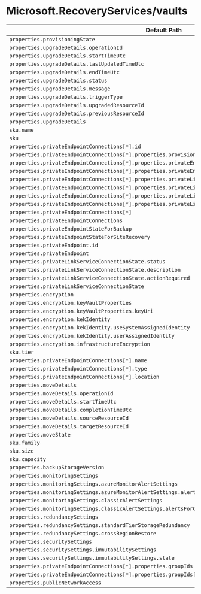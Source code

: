 # Microsoft.RecoveryServices/vaults

| Default Path | Alias |
|---|---|
| `properties.provisioningState` | `Microsoft.RecoveryServices/vaults/provisioningState` |
| `properties.upgradeDetails.operationId` | `Microsoft.RecoveryServices/vaults/upgradeDetails.operationId` |
| `properties.upgradeDetails.startTimeUtc` | `Microsoft.RecoveryServices/vaults/upgradeDetails.startTimeUtc` |
| `properties.upgradeDetails.lastUpdatedTimeUtc` | `Microsoft.RecoveryServices/vaults/upgradeDetails.lastUpdatedTimeUtc` |
| `properties.upgradeDetails.endTimeUtc` | `Microsoft.RecoveryServices/vaults/upgradeDetails.endTimeUtc` |
| `properties.upgradeDetails.status` | `Microsoft.RecoveryServices/vaults/upgradeDetails.status` |
| `properties.upgradeDetails.message` | `Microsoft.RecoveryServices/vaults/upgradeDetails.message` |
| `properties.upgradeDetails.triggerType` | `Microsoft.RecoveryServices/vaults/upgradeDetails.triggerType` |
| `properties.upgradeDetails.upgradedResourceId` | `Microsoft.RecoveryServices/vaults/upgradeDetails.upgradedResourceId` |
| `properties.upgradeDetails.previousResourceId` | `Microsoft.RecoveryServices/vaults/upgradeDetails.previousResourceId` |
| `properties.upgradeDetails` | `Microsoft.RecoveryServices/vaults/upgradeDetails` |
| `sku.name` | `Microsoft.RecoveryServices/vaults/sku.name` |
| `sku` | `Microsoft.RecoveryServices/vaults/sku` |
| `properties.privateEndpointConnections[*].id` | `Microsoft.RecoveryServices/vaults/privateEndpointConnections[*].id` |
| `properties.privateEndpointConnections[*].properties.provisioningState` | `Microsoft.RecoveryServices/vaults/privateEndpointConnections[*].provisioningState` |
| `properties.privateEndpointConnections[*].properties.privateEndpoint.id` | `Microsoft.RecoveryServices/vaults/privateEndpointConnections[*].privateEndpoint.id` |
| `properties.privateEndpointConnections[*].properties.privateEndpoint` | `Microsoft.RecoveryServices/vaults/privateEndpointConnections[*].privateEndpoint` |
| `properties.privateEndpointConnections[*].properties.privateLinkServiceConnectionState.status` | `Microsoft.RecoveryServices/vaults/privateEndpointConnections[*].privateLinkServiceConnectionState.status` |
| `properties.privateEndpointConnections[*].properties.privateLinkServiceConnectionState.description` | `Microsoft.RecoveryServices/vaults/privateEndpointConnections[*].privateLinkServiceConnectionState.description` |
| `properties.privateEndpointConnections[*].properties.privateLinkServiceConnectionState.actionsRequired` | `Microsoft.RecoveryServices/vaults/privateEndpointConnections[*].privateLinkServiceConnectionState.actionsRequired` |
| `properties.privateEndpointConnections[*].properties.privateLinkServiceConnectionState` | `Microsoft.RecoveryServices/vaults/privateEndpointConnections[*].privateLinkServiceConnectionState` |
| `properties.privateEndpointConnections[*]` | `Microsoft.RecoveryServices/vaults/privateEndpointConnections[*]` |
| `properties.privateEndpointConnections` | `Microsoft.RecoveryServices/vaults/privateEndpointConnections` |
| `properties.privateEndpointStateForBackup` | `Microsoft.RecoveryServices/vaults/privateEndpointStateForBackup` |
| `properties.privateEndpointStateForSiteRecovery` | `Microsoft.RecoveryServices/vaults/privateEndpointStateForSiteRecovery` |
| `properties.privateEndpoint.id` | `Microsoft.RecoveryServices/vaults/privateEndpointConnections.privateEndpoint.id` |
| `properties.privateEndpoint` | `Microsoft.RecoveryServices/vaults/privateEndpointConnections.privateEndpoint` |
| `properties.privateLinkServiceConnectionState.status` | `Microsoft.RecoveryServices/vaults/privateEndpointConnections.privateLinkServiceConnectionState.status` |
| `properties.privateLinkServiceConnectionState.description` | `Microsoft.RecoveryServices/vaults/privateEndpointConnections.privateLinkServiceConnectionState.description` |
| `properties.privateLinkServiceConnectionState.actionRequired` | `Microsoft.RecoveryServices/vaults/privateEndpointConnections.privateLinkServiceConnectionState.actionRequired` |
| `properties.privateLinkServiceConnectionState` | `Microsoft.RecoveryServices/vaults/privateEndpointConnections.privateLinkServiceConnectionState` |
| `properties.encryption` | `Microsoft.RecoveryServices/vaults/encryption` |
| `properties.encryption.keyVaultProperties` | `Microsoft.RecoveryServices/vaults/encryption.keyVaultProperties` |
| `properties.encryption.keyVaultProperties.keyUri` | `Microsoft.RecoveryServices/vaults/encryption.keyVaultProperties.keyUri` |
| `properties.encryption.kekIdentity` | `Microsoft.RecoveryServices/vaults/encryption.kekIdentity` |
| `properties.encryption.kekIdentity.useSystemAssignedIdentity` | `Microsoft.RecoveryServices/vaults/encryption.kekIdentity.useSystemAssignedIdentity` |
| `properties.encryption.kekIdentity.userAssignedIdentity` | `Microsoft.RecoveryServices/vaults/encryption.kekIdentity.userAssignedIdentity` |
| `properties.encryption.infrastructureEncryption` | `Microsoft.RecoveryServices/vaults/encryption.infrastructureEncryption` |
| `sku.tier` | `Microsoft.RecoveryServices/vaults/sku.tier` |
| `properties.privateEndpointConnections[*].name` | `Microsoft.RecoveryServices/vaults/privateEndpointConnections[*].name` |
| `properties.privateEndpointConnections[*].type` | `Microsoft.RecoveryServices/vaults/privateEndpointConnections[*].type` |
| `properties.privateEndpointConnections[*].location` | `Microsoft.RecoveryServices/vaults/privateEndpointConnections[*].location` |
| `properties.moveDetails` | `Microsoft.RecoveryServices/vaults/moveDetails` |
| `properties.moveDetails.operationId` | `Microsoft.RecoveryServices/vaults/moveDetails.operationId` |
| `properties.moveDetails.startTimeUtc` | `Microsoft.RecoveryServices/vaults/moveDetails.startTimeUtc` |
| `properties.moveDetails.completionTimeUtc` | `Microsoft.RecoveryServices/vaults/moveDetails.completionTimeUtc` |
| `properties.moveDetails.sourceResourceId` | `Microsoft.RecoveryServices/vaults/moveDetails.sourceResourceId` |
| `properties.moveDetails.targetResourceId` | `Microsoft.RecoveryServices/vaults/moveDetails.targetResourceId` |
| `properties.moveState` | `Microsoft.RecoveryServices/vaults/moveState` |
| `sku.family` | `Microsoft.RecoveryServices/vaults/sku.family` |
| `sku.size` | `Microsoft.RecoveryServices/vaults/sku.size` |
| `sku.capacity` | `Microsoft.RecoveryServices/vaults/sku.capacity` |
| `properties.backupStorageVersion` | `Microsoft.RecoveryServices/vaults/backupStorageVersion` |
| `properties.monitoringSettings` | `Microsoft.RecoveryServices/vaults/monitoringSettings` |
| `properties.monitoringSettings.azureMonitorAlertSettings` | `Microsoft.RecoveryServices/vaults/monitoringSettings.azureMonitorAlertSettings` |
| `properties.monitoringSettings.azureMonitorAlertSettings.alertsForAllJobFailures` | `Microsoft.RecoveryServices/vaults/monitoringSettings.azureMonitorAlertSettings.alertsForAllJobFailures` |
| `properties.monitoringSettings.classicAlertSettings` | `Microsoft.RecoveryServices/vaults/monitoringSettings.classicAlertSettings` |
| `properties.monitoringSettings.classicAlertSettings.alertsForCriticalOperations` | `Microsoft.RecoveryServices/vaults/monitoringSettings.classicAlertSettings.alertsForCriticalOperations` |
| `properties.redundancySettings` | `Microsoft.RecoveryServices/vaults/redundancySettings` |
| `properties.redundancySettings.standardTierStorageRedundancy` | `Microsoft.RecoveryServices/vaults/redundancySettings.standardTierStorageRedundancy` |
| `properties.redundancySettings.crossRegionRestore` | `Microsoft.RecoveryServices/vaults/redundancySettings.crossRegionRestore` |
| `properties.securitySettings` | `Microsoft.RecoveryServices/vaults/securitySettings` |
| `properties.securitySettings.immutabilitySettings` | `Microsoft.RecoveryServices/vaults/securitySettings.immutabilitySettings` |
| `properties.securitySettings.immutabilitySettings.state` | `Microsoft.RecoveryServices/vaults/securitySettings.immutabilitySettings.state` |
| `properties.privateEndpointConnections[*].properties.groupIds` | `Microsoft.RecoveryServices/vaults/privateEndpointConnections[*].groupIds` |
| `properties.privateEndpointConnections[*].properties.groupIds[*]` | `Microsoft.RecoveryServices/vaults/privateEndpointConnections[*].groupIds[*]` |
| `properties.publicNetworkAccess` | `Microsoft.RecoveryServices/vaults/publicNetworkAccess` |


